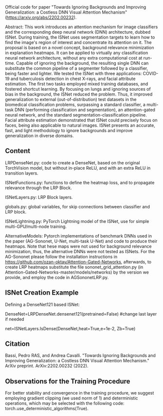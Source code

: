 Official code for paper "Towards Ignoring Backgrounds and Improving Generalization: a Costless DNN Visual Attention Mechanism" (https://arxiv.org/abs/2202.00232).

Abstract:
This work introduces an attention mechanism for image classifiers and the corresponding deep neural network (DNN) architecture, dubbed ISNet. During training, the ISNet uses segmentation targets to learn how to find the image's region of interest and concentrate its attention on it. The proposal is based on a novel concept, background relevance minimization in explanation heatmaps. It can be applied to virtually any classification neural network architecture, without any extra computational cost at run-time. Capable of ignoring the background, the resulting single DNN can substitute the common pipeline of a segmenter followed by a classifier, being faster and lighter. We tested the ISNet with three applications: COVID-19 and tuberculosis detection in chest X-rays, and facial attribute estimation. The first two tasks employed mixed training databases, and fostered shortcut learning. By focusing on lungs and ignoring sources of bias in the background, the ISNet reduced the problem. Thus, it improved generalization to external (out-of-distribution) test datasets in the biomedical classification problems, surpassing a standard classifier, a multi-task DNN (performing classification and segmentation), an attention-gated neural network, and the standard segmentation-classification pipeline. Facial attribute estimation demonstrated that ISNet could precisely focus on faces, being also applicable to natural images. ISNet presents an accurate, fast, and light methodology to ignore backgrounds and improve generalization in diverse domains.

## Content
LRPDenseNet.py: code to create a DenseNet, based on the original TorchVision model, but  without in-place ReLU, and with an extra ReLU in transition layers.

ISNetFunctions.py: functions to define the heatmap loss, and to propagate relevance through the LRP Block. 

ISNetLayers.py: LRP Block layers.

globals.py: global variables, for skip connections between classifier and LRP block.

ISNetLightning.py: PyTorch Lightning model of the ISNet, use for simple multi-GPU/multi-node training.

AlternativeModels: Pytorch implementations of benchmark DNNs used in the paper (AG-Sononet, U-Net, multi-task U-Net) and code to produce their heatmaps. Note that hese maps were not used for background relevance minimization, thus, the alternative DNNs were not tested as ISNets. For the AG-Sononet please follow the installation instructions in https://github.com/ozan-oktay/Attention-Gated-Networks, afterwards, to create LRP heatmaps substitute the file sononet_grid_attention.py (in Attention-Gated-Networks-master/models/networks) by the version we provide, and employ the code in AGSononetLRP.py.

## ISNet Creation Example
Defining a DenseNet121 based ISNet:

DenseNet=LRPDenseNet.densenet121(pretrained=False)
#change last layer if needed

net=ISNetLayers.IsDense(DenseNet,heat=True,e=1e-2, Zb=True)

## Citation
Bassi, Pedro RAS, and Andrea Cavalli. "Towards Ignoring Backgrounds and Improving Generalization: a Costless DNN Visual Attention Mechanism." ArXiv preprint. ArXiv:2202.00232 (2022).

## Observations for the Training Procedure
For better stability and convergence in the training procedure, we suggest employing gradient clipping (we used norm of 1) and deterministic operations, which may be selected with the following code: torch.use_deterministic_algorithms(True).
